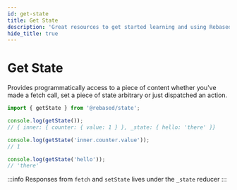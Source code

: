 ```yaml
---
id: get-state
title: Get State
description: 'Great resources to get started learning and using Rebased with Redux State'
hide_title: true
---
```


# Get State

Provides programmatically access to a piece of content whether you've made a fetch call, set a piece of state arbitrary or just dispatched an action.

```ts
import { getState } from '@rebased/state';

console.log(getState());
// { inner: { counter: { value: 1 } }, _state: { hello: 'there' }}

console.log(getState('inner.counter.value'));
// 1

console.log(getState('hello'));
// 'there'
```

:::info
Responses from `fetch` and `setState` lives under the `_state` reducer
:::
